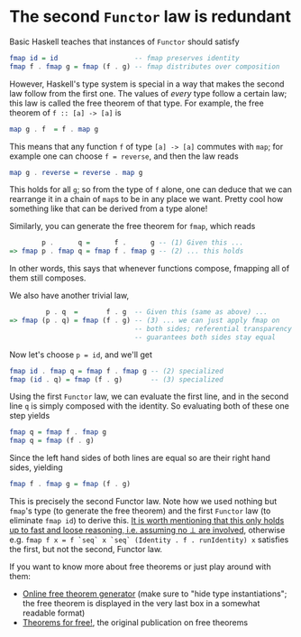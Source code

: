 The second `Functor` law is redundant
=====================================

Basic Haskell teaches that instances of `Functor` should satisfy

```haskell
fmap id = id                   -- fmap preserves identity
fmap f . fmap g = fmap (f . g) -- fmap distributes over composition
```

However, Haskell's type system is special in a way that makes the second law
follow from the first one. The values of *every* type follow a certain law;
this law is called the free theorem of that type. For example, the free theorem
of `f :: [a] -> [a]` is

```haskell
map g . f  = f . map g
```

This means that any function `f` of type `[a] -> [a]` commutes with `map`;
for example one can choose `f = reverse`, and then the law reads

```haskell
map g . reverse = reverse . map g
```

This holds for all `g`; so from the type of `f` alone, one can deduce that
we can rearrange it in a chain of `map`s to be in any place we want.
Pretty cool how something like that can be derived from a type alone!

Similarly, you can generate the free theorem for `fmap`, which reads

```haskell
        p .      q =      f .      g -- (1) Given this ...
=> fmap p . fmap q = fmap f . fmap g -- (2) ... this holds
```

In other words, this says that whenever functions compose, fmapping all of them
still composes.

We also have another trivial law,

```haskell
         p . q  =       f . g  -- Given this (same as above) ...
=> fmap (p . q) = fmap (f . g) -- (3) ... we can just apply fmap on
                               -- both sides; referential transparency
                               -- guarantees both sides stay equal
```

Now let's choose `p = id`, and we'll get

```haskell
fmap id . fmap q = fmap f . fmap g -- (2) specialized
fmap (id . q) = fmap (f . g)       -- (3) specialized
```

Using the first `Functor` law, we can evaluate the first line, and in the
second line `q` is simply composed with the identity. So evaluating both of
these one step yields

```haskell
fmap q = fmap f . fmap g
fmap q = fmap (f . g)
```

Since the left hand sides of both lines are equal so are their right hand sides,
yielding

```haskell
fmap f . fmap g = fmap (f . g)
```

This is precisely the second Functor law. Note how we used nothing but `fmap`'s
type (to generate the free theorem) and the first `Functor` law (to eliminate
`fmap id`) to derive this. [It is worth mentioning that this only holds up to
fast and loose reasoning, i.e. assuming no ⊥ are involved][fastandloose],
otherwise e.g. ``fmap f x = f `seq` x `seq` (Identity . f . runIdentity) x``
satisfies the first, but not the second, Functor law.

If you want to know more about free theorems or just play around with them:

- [Online free theorem generator][ftgen] (make sure to "hide type
  instantiations"; the free theorem is displayed in the very last box in a
  somewhat readable format)
- [Theorems for free!][tff], the original publication on free theorems

[ftgen]: http://www-ps.iai.uni-bonn.de/cgi-bin/free-theorems-webui.cgi
[tff]: http://homepages.inf.ed.ac.uk/wadler/papers/free/free.ps
[fastandloose]: http://www.cse.chalmers.se/~nad/publications/danielsson-et-al-popl2006.html
